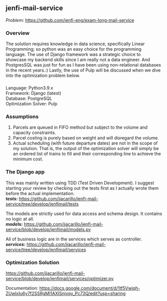 ## jenfi-mail-service  

<i>Problem</i>: https://github.com/jenfi-eng/exam-long-mail-service  


### Overview  
The solution requires knowledge in data science, specifically Linear Programming; so python was an easy choice for the programming language. The use of Django framework was a strategic choice to showcase my backend skills since I am really not a data engineer. And PostgresSQL was just for fun as I have been using non-relational databases in the recent years.:)  Lastly, the use of Pulp will be discussed when we dive into the optimization problem below.
### 
Language: Python3.9.x  
Framework: Django (latest)  
Database: PostgreSQL  
Optimization Solver: Pulp

### Assumptions  
1. Parcels are queued in FIFO method but subject to the volume and capacity constraints.
2. Parcel costing is purely based on weight and will disregard the volume. 
3. Actual scheduling (with future departure dates) are not in the scope of my solution. That is, the output of the optimization solver will simply be an ordered list of trains to fill and their corresponding line to achieve the minimum cost.

### The Django app

This was mainly written using TDD (Test Driven Development). I suggest starting your review by checking out the tests first as I actually wrote them before the actual implementation.  
<b><i>tests:</i></b> https://github.com/jjacarillo/jenfi-mail-service/tree/develop/jenfimail/tests  
  
The models are strictly used for data access and schema design. It contains no logic at all.  
<b><i>models:</i></b> https://github.com/jjacarillo/jenfi-mail-service/blob/develop/jenfimail/models.py

All of business logic are in the services which serves as controller.   
<b><i>services:</i></b> https://github.com/jjacarillo/jenfi-mail-service/tree/develop/jenfimail/services</i></b>

### Optimization Solution  
https://github.com/jjacarillo/jenfi-mail-service/blob/develop/jenfimail/services/optimizer.py

Documentation: https://docs.google.com/document/d/1tf5Vwiqh-ZUwlxIu6y7f2SSRgMI1AXISnjvqy_Pc73Q/edit?usp=sharing
